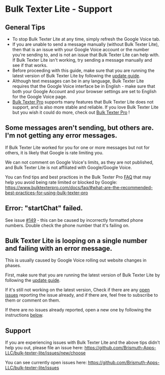 # Bulk Texter Lite - Support

## General Tips
* To stop Bulk Texter Lite at any time, simply refresh the Google Voice tab.
* If you are unable to send a message manually (without Bulk Texter Lite), then that is an issue with your Google Voice account or the number you're sending to, and is not an issue that Bulk Texter Lite can help with. If Bulk Texter Lite isn't working, try sending a message manually and see if that works.
* Before proceeding with this guide, make sure that you are running the latest version of Bulk Texter Lite by following the [update guide](https://github.com/Brismuth-Apps-LLC/bulk-texter-lite/blob/main/README.md#update-it).
* Although text messages can be in any language, Bulk Texter Lite requires that the Google Voice interface be in English - make sure that both your Google Account and your browser settings are set to English for the Google Voice page.
* [Bulk Texter Pro](https://www.bulktexterpro.com) supports many features that Bulk Texter Lite does not support, and is also more stable and reliable. If you love Bulk Texter Lite but you wish it could do more, check out [Bulk Texter Pro](https://www.bulktexterpro.com) !

## Some messages aren't sending, but others are. I'm not getting any error messages.
If Bulk Texter Lite worked for you for one or more messages but not for others, it is likely that Google is rate limiting you. 

We can not comment on Google Voice's limits, as they are not published, and Bulk Texter Lite is not affiliated with Google/Google Voice.

You can find tips and best practices in the Bulk Texter Pro [FAQ](https://www.bulktexterpro.com/docs/faq/#what-are-the-recommended-best-practices-for-using-bulk-texter-pro) that may help you avoid being rate limited or blocked by Google:
https://www.bulktexterpro.com/docs/faq/#what-are-the-recommended-best-practices-for-using-bulk-texter-pro

## Error: "startChat" failed.
See issue [#149](https://github.com/brismuth/google-voice-bulk-texter/issues/149) - this can be caused by incorrectly formatted phone numbers. Double check the phone number that it's failing on.

## Bulk Texter Lite is looping on a single number and failing with an error message.
This is usually caused by Google Voice rolling out website changes in phases. 

First, make sure that you are running the latest version of Bulk Texter Lite by following the [update guide](https://github.com/Brismuth-Apps-LLC/bulk-texter-lite/blob/main/README.md#update-it).

If it's still not working on the latest version, Check if there are any [open issues](https://github.com/Brismuth-Apps-LLC/bulk-texter-lite/issues) reporting the issue already, and if there are, feel free to subscribe to them or comment on them. 

If there are no issues already reported, open a new one by following the instructions [below](https://github.com/Brismuth-Apps-LLC/bulk-texter-lite/blob/main/support.md#support).

## Support
If you are experiencing issues with Bulk Texter Lite and the above tips didn't help you out, please file an issue here:
https://github.com/Brismuth-Apps-LLC/bulk-texter-lite/issues/new/choose

You can see currently open issues here:
https://github.com/Brismuth-Apps-LLC/bulk-texter-lite/issues
